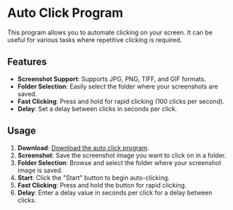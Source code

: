 # Auto Click Program

This program allows you to automate clicking on your screen. It can be useful for various tasks where repetitive clicking is required.

## Features

- **Screenshot Support**: Supports JPG, PNG, TIFF, and GIF formats.
- **Folder Selection**: Easily select the folder where your screenshots are saved.
- **Fast Clicking**: Press and hold for rapid clicking (100 clicks per second).
- **Delay**: Set a delay between clicks in seconds per click.

## Usage

1. **Download**: [Download the auto click program](https://github.com/Winnode/auto_click/blob/main/auto_click.rar).
2. **Screenshot**: Save the screenshot image you want to click on in a folder.
3. **Folder Selection**: Browse and select the folder where your screenshot image is saved.
4. **Start**: Click the "Start" button to begin auto-clicking.
5. **Fast Clicking**: Press and hold the button for rapid clicking.
6. **Delay**: Enter a delay value in seconds per click for a delay between clicks.


